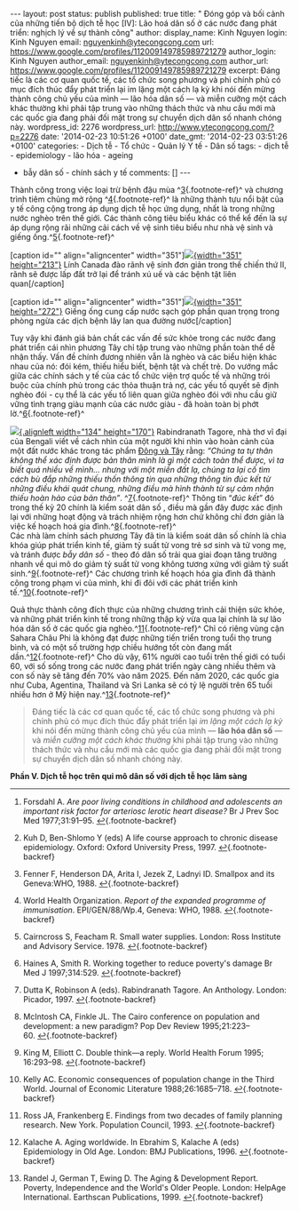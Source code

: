 --- layout: post status: publish published: true title: " Đóng góp và
bối cảnh của những tiến bộ dịch tễ học \[IV\]: Lão hoá dân số ở các nước
đang phát triển: nghịch lý về sự thành công" author: display\_name: Kinh
Nguyen login: Kinh Nguyen email: nguyenkinh@ytecongcong.com url:
https://www.google.com/profiles/112009149785989721279 author\_login:
Kinh Nguyen author\_email: nguyenkinh@ytecongcong.com author\_url:
https://www.google.com/profiles/112009149785989721279 excerpt: Đáng tiếc
là các cơ quan quốc tế, các tổ chức song phương và phi chính phủ có mục
đích thúc đẩy phát triển lại im lặng một cách lạ kỳ khi nói đến mừng
thành công chủ yếu của mình — lão hóa dân số — và miễn cưỡng một cách
khác thường khi phải tập trung vào những thách thức và nhu cầu mới mà
các quốc gia đang phải đối mặt trong sự chuyển dịch dân số nhanh chóng
này. wordpress\_id: 2276 wordpress\_url:
http://www.ytecongcong.com/?p=2276 date: '2014-02-23 10:51:26 +0100'
date\_gmt: '2014-02-23 03:51:26 +0100' categories: - Dịch tễ - Tổ chức -
Quản lý Y tế - Dân số tags: - dịch tễ - epidemiology - lão hóa - ageing
- bẫy dân số - chính sách y tế comments: \[\] ---

Thành công trong việc loại trừ bệnh đậu mùa ^[3](#fn-52){.footnote-ref}^
và chương trình tiêm chủng mở rộng ^[4](#fn-53){.footnote-ref}^ là những
thành tựu nổi bật của y tế công cộng trong áp dụng dịch tễ học ứng dụng,
nhất là trong những nước nghèo trên thế giới. Các thành công tiêu biểu
khác có thể kể đến là sự áp dụng rộng rãi những cải cách về vệ sinh tiêu
biểu như nhà vệ sinh và giếng ống.^[5](#fn-54){.footnote-ref}^

\[caption id="" align="aligncenter"
width="351"\][![](https://github-camo.global.ssl.fastly.net/ae4dc3c350132fde6eaf20288aac79eb4bfcbcc8/68747470733a2f2f646c2e64726f70626f7875736572636f6e74656e742e636f6d2f752f32393934393438352f73616e6c656f5f322e6a7067){width="351"
height="213"}](https://github-camo.global.ssl.fastly.net/ae4dc3c350132fde6eaf20288aac79eb4bfcbcc8/68747470733a2f2f646c2e64726f70626f7875736572636f6e74656e742e636f6d2f752f32393934393438352f73616e6c656f5f322e6a7067)
Lính Canada đào rãnh vệ sinh đơn giản trong thế chiến thứ II, rãnh sẽ
được lấp đất trở lại để tránh xú uế và các bệnh tật liên
quan\[/caption\]

\[caption id="" align="aligncenter"
width="351"\][![](https://github-camo.global.ssl.fastly.net/dedfd745974b0d572b5a35902545c894193e222f/68747470733a2f2f646c2e64726f70626f7875736572636f6e74656e742e636f6d2f752f32393934393438352f6769656e676e756f63736163672e6a7067){width="351"
height="272"}](https://github-camo.global.ssl.fastly.net/dedfd745974b0d572b5a35902545c894193e222f/68747470733a2f2f646c2e64726f70626f7875736572636f6e74656e742e636f6d2f752f32393934393438352f6769656e676e756f63736163672e6a7067)
Giếng ống cung cấp nước sạch góp phần quan trọng trong phòng ngừa các
dịch bệnh lây lan qua đường nước\[/caption\]

Tuy vậy khi đánh giá bản chất các vấn đề sức khỏe trong các nước đang
phát triển cái nhìn phương Tây chỉ tập trung vào những phần toàn thể dễ
nhận thấy. Vấn đề chính đương nhiên vẫn là nghèo và các biểu hiện khác
nhau của nó: đói kém, thiếu hiểu biết, bệnh tật và chết trẻ. Do vướng
mắc giữa các chính sách y tế của các tổ chức viện trợ quốc tế và những
trói buộc của chính phủ trong các thỏa thuận trả nợ, các yếu tố quyết sẽ
định nghèo đói - cụ thể là các yếu tố liên quan giữa nghèo đói với nhu
cầu giữ vững tình trạng giàu mạnh của các nước giàu - đã hoàn toàn bị
phớt lờ.^[6](#fn-55){.footnote-ref}^

[![](https://github-camo.global.ssl.fastly.net/0dbb25f04f6f04d80e063703727dccbf794e1fa3/68747470733a2f2f646c2e64726f70626f7875736572636f6e74656e742e636f6d2f752f32393934393438352f726162696e6472616e6174682d7461676f726532312e6a7067){.alignleft
width="134"
height="170"}](https://github-camo.global.ssl.fastly.net/0dbb25f04f6f04d80e063703727dccbf794e1fa3/68747470733a2f2f646c2e64726f70626f7875736572636f6e74656e742e636f6d2f752f32393934393438352f726162696e6472616e6174682d7461676f726532312e6a7067)
Rabindranath Tagore, nhà thơ vĩ đại của Bengali viết về cách nhìn của
một người khi nhìn vào hoàn cảnh của một đất nước khác trong tác phẩm
[Đông và
Tây](http://tagoreweb.in/Render/ShowContent.aspx?ct=Essays&bi=72EE92F5-BE50-40D7-AE6E-0F7410664DA3&ti=72EE92F5-BE50-4A47-8E6E-0F7410664DA3)
rằng: *“Chúng ta tự thân không thể xác định được bản thân mình là gì một
cách toàn thể được, vì ta biết quá nhiều về mình... nhưng với một miền
đất lạ, chúng ta lại cố tìm cách bù đắp những thiếu thốn thông tin qua
những thông tin đúc kết từ những điều khái quát chung, những điều mà
hình thành từ sự cảm nhận thiếu hoàn hảo của bản thân”*.
^[7](#fn-56){.footnote-ref}^ Thông tin “*đúc kết*” đó trong thế kỷ 20
chính là kiểm soát dân số , điều mà gần đây được xác định lại với những
hoạt động và trách nhiệm rộng hơn chứ không chỉ đơn giản là việc kế
hoạch hoá gia đình.^[8](#fn-57){.footnote-ref}^\
Các nhà làm chính sách phương Tây đã tin là kiểm soát dân số chính là
chìa khóa giúp phát triển kinh tế, giảm tỷ suất tử vong trẻ sơ sinh và
tử vong mẹ, và tránh được *bẫy dân số* - theo đó dân số trải qua giai
đoạn tăng trưởng nhanh về qui mô do giảm tỷ suất tử vong không tương
xứng với giảm tỷ suất sinh.^[9](#fn-58){.footnote-ref}^ Các chương trình
kế hoạch hóa gia đình đã thành công trong phạm vi của mình, khi đi đôi
với các phát triển kinh tế.^[10](#fn-59){.footnote-ref}^

Quả thực thành công đích thực của những chương trình cải thiện sức khỏe,
và những phát triển kinh tế trong những thập kỷ vừa qua lại chính là sự
lão hóa dân số ở các quốc gia nghèo.^[11](#fn-60){.footnote-ref}^ Chỉ có
riêng vùng cận Sahara Châu Phi là không đạt được những tiến triển trong
tuổi thọ trung bình, và có một số trường hợp chiều hướng tốt còn đang
mất dần.^[12](#fn-61){.footnote-ref}^ Cho dù vậy, 61% người cao tuổi
trên thế giới có tuổi 60, với số sống trong các nước đang phát triển
ngày càng nhiều thêm và con số này sẽ tăng đến 70% vào năm 2025. Đến năm
2020, các quốc gia như Cuba, Agentina, Thailand và Sri Lanka sẽ có tỷ lệ
người trên 65 tuổi nhiều hơn ở Mỹ hiện nay.^[13](#fn-62){.footnote-ref}^

> Đáng tiếc là các cơ quan quốc tế, các tổ chức song phương và phi chính
> phủ có mục đích thúc đẩy phát triển lại *im lặng một cách lạ kỳ* khi
> nói đến mừng thành công chủ yếu của mình — **lão hóa dân số** — và
> *miễn cưỡng một cách khác thường* khi phải tập trung vào những thách
> thức và nhu cầu mới mà các quốc gia đang phải đối mặt trong sự chuyển
> dịch dân số nhanh chóng này.

**Phần V. Dịch tễ học trên qui mô dân số với dịch tễ học lâm sàng**

<div class="footnote">

------------------------------------------------------------------------

1.  <div id="fn-50">

    </div>

    Forsdahl A. *Are poor living conditions in childhood and adolescents
    an important risk factor for arteriosc lerotic heart disease?* Br J
    Prev Soc Med
    1977;31:91–95. [↩](#fnref-50 "Jump back to footnote 1 in the text"){.footnote-backref}
2.  <div id="fn-51">

    </div>

    Kuh D, Ben-Shlomo Y (eds) A life course approach to chronic
    disease epidemiology. Oxford: Oxford University Press,
    1997. [↩](#fnref-51 "Jump back to footnote 2 in the text"){.footnote-backref}
3.  <div id="fn-52">

    </div>

    Fenner F, Henderson DA, Arita I, Jezek Z, Ladnyi ID. Smallpox and
    its Geneva:WHO,
    1988. [↩](#fnref-52 "Jump back to footnote 3 in the text"){.footnote-backref}
4.  <div id="fn-53">

    </div>

    World Health Organization. *Report of the expanded programme of
    immunisation*. EPI/GEN/88/Wp.4, Geneva: WHO,
    1988. [↩](#fnref-53 "Jump back to footnote 4 in the text"){.footnote-backref}
5.  <div id="fn-54">

    </div>

    Cairncross S, Feacham R. Small water supplies. London: Ross
    Institute and Advisory Service.
    1978. [↩](#fnref-54 "Jump back to footnote 5 in the text"){.footnote-backref}
6.  <div id="fn-55">

    </div>

    Haines A, Smith R. Working together to reduce poverty's damage Br
    Med J
    1997;314:529. [↩](#fnref-55 "Jump back to footnote 6 in the text"){.footnote-backref}
7.  <div id="fn-56">

    </div>

    Dutta K, Robinson A (eds). Rabindranath Tagore. An Anthology.
    London: Picador,
    1997. [↩](#fnref-56 "Jump back to footnote 7 in the text"){.footnote-backref}
8.  <div id="fn-57">

    </div>

    McIntosh CA, Finkle JL. The Cairo conference on population and
    development: a new paradigm? Pop Dev Review
    1995;21:223–60. [↩](#fnref-57 "Jump back to footnote 8 in the text"){.footnote-backref}
9.  <div id="fn-58">

    </div>

    King M, Elliott C. Double think—a reply. World Health Forum 1995;
    16:293–98. [↩](#fnref-58 "Jump back to footnote 9 in the text"){.footnote-backref}
10. <div id="fn-59">

    </div>

    Kelly AC. Economic consequences of population change in the
    Third World. Journal of Economic Literature
    1988;26:1685–718. [↩](#fnref-59 "Jump back to footnote 10 in the text"){.footnote-backref}
11. <div id="fn-60">

    </div>

    Ross JA, Frankenberg E. Findings from two decades of family
    planning research. New York. Population Council,
    1993. [↩](#fnref-60 "Jump back to footnote 11 in the text"){.footnote-backref}
12. <div id="fn-61">

    </div>

    Kalache A. Aging worldwide. In Ebrahim S, Kalache A (eds)
    Epidemiology in Old Age. London: BMJ Publications,
    1996. [↩](#fnref-61 "Jump back to footnote 12 in the text"){.footnote-backref}
13. <div id="fn-62">

    </div>

    Randel J, German T, Ewing D. The Aging & Development Report.
    Poverty, Independence and the World's Older People. London:
    HelpAge International. Earthscan Publications,
    1999. [↩](#fnref-62 "Jump back to footnote 13 in the text"){.footnote-backref}

</div>

 
